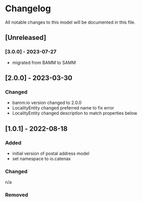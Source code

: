 # Changelog
All notable changes to this model will be documented in this file.

## [Unreleased]

### [3.0.0] - 2023-07-27
- migrated from BAMM to SAMM


## [2.0.0] - 2023-03-30
### Changed
- bamm:io version changed to 2.0.0
- LocalityEntity changed preferred name to fix error
- LocalityEntity changed description to match properties below


## [1.0.1] - 2022-08-18
### Added
- initial version of postal address model
- set namespace to io.catenax

### Changed
n/a

### Removed

